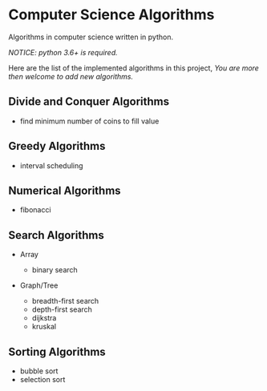 # Computer Science Algorithms

Algorithms in computer science written in python.

*NOTICE: python 3.6+ is required.*

Here are the list of the implemented algorithms in this project,
*You are more then welcome to add new algorithms.*


Divide and Conquer Algorithms
-

- find minimum number of coins to fill value

Greedy Algorithms
-

- interval scheduling

Numerical Algorithms
-

- fibonacci

Search Algorithms
-

- Array
    - binary search

- Graph/Tree
    - breadth-first search
    - depth-first search
    - dijkstra
    - kruskal 

Sorting Algorithms
-

- bubble sort
- selection sort
